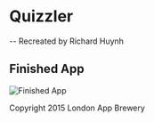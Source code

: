 # Quizzler

-- Recreated by Richard Huynh

## Finished App
![Finished App](https://github.com/londonappbrewery/Images/blob/master/Quizzler.gif)

        

Copyright 2015 London App Brewery
